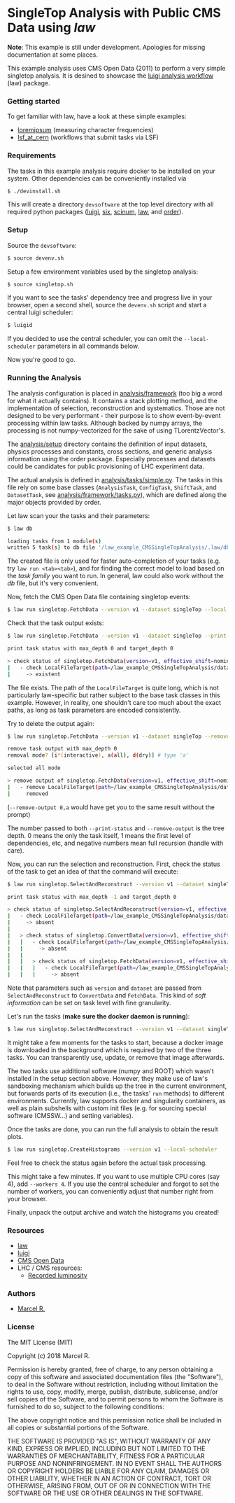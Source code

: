 # SingleTop Analysis with Public CMS Data using *law*

**Note**: This example is still under development. Apologies for missing documentation at some places.

This example analysis uses CMS Open Data (2011) to perform a very simple singletop analysis. It is desined to showcase the [luigi analysis workflow](https://github.com/riga/law) (law) package.


### Getting started

To get familiar with law, have a look at these simple examples:

- [loremipsum](https://github.com/riga/law/tree/master/examples/loremipsum) (measuring character frequencies)
- [lsf_at_cern](https://github.com/riga/law/tree/master/examples/lsf_at_cern) (workflows that submit tasks via LSF)


### Requirements

The tasks in this example analysis require docker to be installed on your system. Other dependencies can be conveniently installed via

```bash
$ ./devinstall.sh
```

This will create a directory `devsoftware` at the top level directory with all required python packages ([luigi](https://github.com/spotify/luigi), [six](https://github.com/benjaminp/six), [scinum](https://github.com/riga/scinum), [law](https://github.com/riga/law), and [order](https://github.com/riga/order)).


### Setup

Source the `devsoftware`:

```bash
$ source devenv.sh
```

Setup a few environment variables used by the singletop analysis:

```bash
$ source singletop.sh
```

If you want to see the tasks' dependency tree and progress live in your browser, open a second shell, source the `devenv.sh` script and start a central luigi scheduler:

```bash
$ luigid
```

If you decided to use the central scheduler, you can omit the `--local-scheduler` parameters in all commands below.

Now you're good to go.


### Running the Analysis

The analysis configuration is placed in [analysis/framework](https://github.com/riga/law_example_CMSSingleTopAnalysis/blob/master/analysis/framework) (too big a word for what it actually contains). It contains a stack plotting method, and the implementation of selection, reconstruction and systematics. Those are not designed to be very performant - their purpose is to show event-by-event processing within law tasks. Although backed by numpy arrays, the processing is not numpy-vectorized for the sake of using TLorentzVector's.

The [analysis/setup](https://github.com/riga/law_example_CMSSingleTopAnalysis/blob/master/analysis/setup) directory contains the definition of input datasets, physics processes and constants, cross sections, and generic analysis information using the order package. Especially processes and datasets could be candidates for public provisioning of LHC experiment data.

The actual analysis is defined in [analysis/tasks/simple.py](https://github.com/riga/law_example_CMSSingleTopAnalysis/blob/master/analysis/tasks/simple.py). The tasks in this file rely on some base classes (`AnalysisTask`, `ConfigTask`, `ShiftTask`, and `DatasetTask`, see [analysis/framework/tasks.py](https://github.com/riga/law_example_CMSSingleTopAnalysis/blob/master/analysis/framework/tasks.py)), which are defined along the major objects provided by order.

Let law scan your the tasks and their parameters:

```bash
$ law db

loading tasks from 1 module(s)
written 5 task(s) to db file '/law_example_CMSSingleTopAnalysis/.law/db'
```

The created file is only used for faster auto-completion of your tasks (e.g. try `law run <tab><tab>`), and for finding the correct model to load based on the *task family* you want to run. In general, law could also work without the *db* file, but it's very convenient.

Now, fetch the CMS Open Data file containing singletop events:

```bash
$ law run singletop.FetchData --version v1 --dataset singleTop --local-scheduler
```

Check that the task output exists:

```bash
$ law run singletop.FetchData --version v1 --dataset singleTop --print-status 0

print task status with max_depth 0 and target_depth 0

> check status of singletop.FetchData(version=v1, effective_shift=nominal, dataset=singleTop)
|   - check LocalFileTarget(path=/law_example_CMSSingleTopAnalysis/data/singletop/FetchData/singletop_opendata_2011/singleTop/nominal/v1/data.root)
|     -> existent
```

The file exists. The path of the `LocalFileTarget` is quite long, which is not particularly law-specific but rather subject to the base task classes in this example. However, in reality, one shouldn't care too much about the exact paths, as long as task parameters are encoded consistently.

Try to delete the output again:

```bash
$ law run singletop.FetchData --version v1 --dataset singleTop --remove-output 0

remove task output with max_depth 0
removal mode? [i*(interactive), a(all), d(dry)] # type 'a'

selected all mode

> remove output of singletop.FetchData(version=v1, effective_shift=nominal, dataset=singleTop)
|   - remove LocalFileTarget(path=/law_example_CMSSingleTopAnalysis/data/singletop/FetchData/singletop_opendata_2011/singleTop/nominal/v1/data.root)
|     removed
```

(`--remove-output 0,a` would have get you to the same result without the prompt)

The number passed to both `--print-status` and `--remove-output` is the tree depth. 0 means the only the task itself, 1 means the first level of dependencies, etc, and negative numbers mean full recursion (handle with care).

Now, you can run the selection and reconstruction. First, check the status of the task to get an idea of that the command will execute:

```bash
$ law run singletop.SelectAndReconstruct --version v1 --dataset singleTop --print-status -1

print task status with max_depth -1 and target_depth 0

> check status of singletop.SelectAndReconstruct(version=v1, effective_shift=nominal, dataset=singleTop)
|   - check LocalFileTarget(path=/law_example_CMSSingleTopAnalysis/data/singletop/SelectAndReconstruct/singletop_opendata_2011/singleTop/nominal/v1/data.npz)
|     -> absent
|
|   > check status of singletop.ConvertData(version=v1, effective_shift=nominal, dataset=singleTop)
|   |   - check LocalFileTarget(path=/law_example_CMSSingleTopAnalysis/data/singletop/ConvertData/singletop_opendata_2011/singleTop/nominal/v1/data.npz)
|   |     -> absent
|   |
|   |   > check status of singletop.FetchData(version=v1, effective_shift=nominal, dataset=singleTop)
|   |   |   - check LocalFileTarget(path=/law_example_CMSSingleTopAnalysis/data/singletop/FetchData/singletop_opendata_2011/singleTop/nominal/v1/data.root)
|   |   |     -> absent
```

Note that parameters such as `version` and `dataset` are passed from `SelectAndReconstruct` to `ConvertData` and `FetchData`. This kind of *soft information* can be set on task level with fine granularity.

Let's run the tasks (**make sure the docker daemon is running**):

```bash
$ law run singletop.SelectAndReconstruct --version v1 --dataset singleTop --local-scheduler
```

It might take a few moments for the tasks to start, because a docker image is downloaded in the background which is required by two of the three tasks. You can transparently use, update, or remove that image afterwards.

The two tasks use additional software (numpy and ROOT) which wasn't installed in the setup section above. However, they make use of law's sandboxing mechanism which builds up the tree in the current environment, but forwards parts of its execution (i.e., the tasks' `run` methods) to different environments. Currently, law supports docker and singularity containers, as well as plain subshells with custom init files (e.g. for sourcing special software (CMSSW...) and setting variables).

Once the tasks are done, you can run the full analysis to obtain the result plots.

```bash
$ law run singletop.CreateHistograms --version v1 --local-scheduler
```

Feel free to check the status again before the actual task processing.

This might take a few minutes. If you want to use multiple CPU cores (say 4), add `--workers 4`. If you use the central scheduler and forgot to set the number of workers, you can conveniently adjust that number right from your browser.

Finally, unpack the output archive and watch the histograms you created!


### Resources

- [law](https://github.com/riga/law)
- [luigi](http://luigi.readthedocs.io/en/stable)
- [CMS Open Data](http://opendata.cern.ch/research/CMS)
- LHC / CMS resources:
  - [Recorded luminosity](https://twiki.cern.ch/twiki/bin/view/CMSPublic/DataQuality#2011_Proton_Proton_Collisions)


### Authors

- [Marcel R.](https://github.com/riga)


### License

The MIT License (MIT)

Copyright (c) 2018 Marcel R.

Permission is hereby granted, free of charge, to any person obtaining a copy
of this software and associated documentation files (the "Software"), to deal
in the Software without restriction, including without limitation the rights
to use, copy, modify, merge, publish, distribute, sublicense, and/or sell
copies of the Software, and to permit persons to whom the Software is
furnished to do so, subject to the following conditions:

The above copyright notice and this permission notice shall be included in all
copies or substantial portions of the Software.

THE SOFTWARE IS PROVIDED "AS IS", WITHOUT WARRANTY OF ANY KIND, EXPRESS OR
IMPLIED, INCLUDING BUT NOT LIMITED TO THE WARRANTIES OF MERCHANTABILITY,
FITNESS FOR A PARTICULAR PURPOSE AND NONINFRINGEMENT. IN NO EVENT SHALL THE
AUTHORS OR COPYRIGHT HOLDERS BE LIABLE FOR ANY CLAIM, DAMAGES OR OTHER
LIABILITY, WHETHER IN AN ACTION OF CONTRACT, TORT OR OTHERWISE, ARISING FROM,
OUT OF OR IN CONNECTION WITH THE SOFTWARE OR THE USE OR OTHER DEALINGS IN THE
SOFTWARE.
